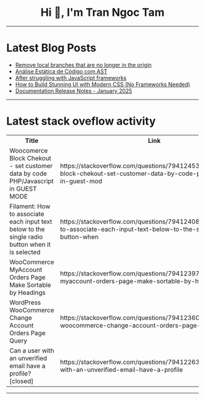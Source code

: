 <h1 align="center">Hi 👋, I'm Tran Ngoc Tam</h1>

---

# Latest Blog Posts 
<!-- BLOG-POST-LIST:START -->
- [Remove local branches that are no longer in the origin](https://dev.to/dsteixeira/remove-local-branches-that-are-no-longer-in-the-origin-cdd)
- [Análise Estática de Código com AST](https://dev.to/scovl/analise-estatica-de-codigo-com-ast-4co0)
- [After struggling with JavaScript frameworks](https://dev.to/arshh/after-struggling-with-javascript-frameworks-3k73)
- [How to Build Stunning UI with Modern CSS &lpar;No Frameworks Needed&rpar;](https://dev.to/digitalminds/how-to-build-stunning-ui-with-modern-css-no-frameworks-needed-4am3)
- [Documentation Release Notes - January 2025](https://dev.to/pubnub/documentation-release-notes-january-2025-583g)
<!-- BLOG-POST-LIST:END -->

---

# Latest stack oveflow activity
<table>
  <tr><th>Title</th><th>Link</th></tr>
  <!-- STACKOVERFLOW:START --><tr><td>Woocomerce Block Chekout - set customer data by code PHP/Javascript in GUEST MODE</td><td>https://stackoverflow.com/questions/79412453/woocomerce-block-chekout-set-customer-data-by-code-php-javascript-in-guest-mod</td></tr><tr><td>Filament: How to associate each input text below to the single radio button when it is selected</td><td>https://stackoverflow.com/questions/79412408/filament-how-to-associate-each-input-text-below-to-the-single-radio-button-when</td></tr><tr><td>WooCommerce MyAccount Orders Page Make Sortable by Headings</td><td>https://stackoverflow.com/questions/79412397/woocommerce-myaccount-orders-page-make-sortable-by-headings</td></tr><tr><td>WordPress WooCommerce Change Account Orders Page Query</td><td>https://stackoverflow.com/questions/79412360/wordpress-woocommerce-change-account-orders-page-query</td></tr><tr><td>Can a user with an unverified email have a profile? [closed]</td><td>https://stackoverflow.com/questions/79412263/can-a-user-with-an-unverified-email-have-a-profile</td></tr><!-- STACKOVERFLOW:END -->
</table>

---


